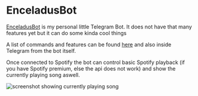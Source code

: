 # EnceladusBot

[EnceladusBot](https://telegram.me/enceladusbot) is my personal little Telegram Bot. It does not have that many features yet but it can do some kinda cool things

A list of commands and features can be found [here](https://bot.jannik.ml) and also inside Telegram from the bot itself. 

Once connected to Spotify the bot can control basic Spotify playback (if you have Spotify premium, else the api does not work) and show the currently playing song aswell.

![screenshot showing currently playing song](https://bot.jannik.ml/enceladus_bot_screenshot_1.png)